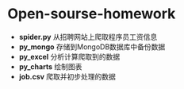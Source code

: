 # Open-sourse-homework
* **spider.py** 从招聘网站上爬取程序员工资信息    
* **py_mongo** 存储到MongoDB数据库中备份数据  
* **py_excel** 分析计算爬取到的数据
* **py_charts** 绘制图表  
* **job.csv** 爬取并初步处理的数据
